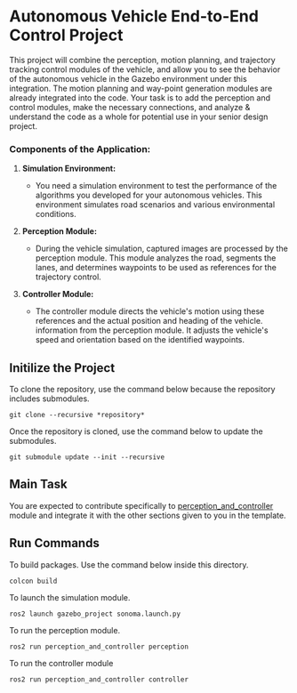 # Autonomous Vehicle End-to-End Control Project
This project will combine the perception, motion planning, and trajectory tracking control modules of the vehicle, and allow you to see the behavior of the autonomous vehicle in the Gazebo environment under this integration. The motion planning and way-point generation modules are already integrated into the code. Your task is to add the perception and control modules, make the necessary connections, and analyze & understand the code as a whole for potential use in your senior design project.

### Components of the Application:

1. **Simulation Environment:**
   - You need a simulation environment to test the performance of the algorithms you developed for your autonomous vehicles. This environment simulates road scenarios and various environmental conditions.

2. **Perception Module:**
   - During the vehicle simulation, captured images are processed by the perception module. This module analyzes the road, segments the lanes, and determines waypoints to be used as references for the trajectory control.

3. **Controller Module:**
   - The controller module directs the vehicle's motion using these references and the actual position and heading of the vehicle. information from the perception module. It adjusts the vehicle's speed and orientation based on the identified waypoints.

 
## Initilize the Project
To clone the repository, use the command below because the repository includes submodules.
```
git clone --recursive *repository*
```
Once the repository is cloned, use the command below to update the submodules.
```
git submodule update --init --recursive
```
## Main Task
You are expected to contribute specifically to [perception_and_controller](https://github.com/MrSkyGodz/perception_and_controller/) module and integrate it with the other sections given to you in the template.

## Run Commands
To build packages. Use the command below inside this directory.
```
colcon build
```
To launch the simulation module.
```
ros2 launch gazebo_project sonoma.launch.py
```
To run the perception module.
```
ros2 run perception_and_controller perception
```
To run the controller module
```
ros2 run perception_and_controller controller
```
